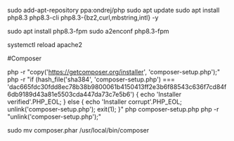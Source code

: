 sudo add-apt-repository ppa:ondrej/php
sudo apt update
sudo apt install php8.3 php8.3-cli php8.3-{bz2,curl,mbstring,intl} -y

sudo apt install php8.3-fpm
sudo a2enconf php8.3-fpm

systemctl reload apache2


#Composer

php -r "copy('https://getcomposer.org/installer', 'composer-setup.php');"
php -r "if (hash_file('sha384', 'composer-setup.php') === 'dac665fdc30fdd8ec78b38b9800061b4150413ff2e3b6f88543c636f7cd84f6db9189d43a81e5503cda447da73c7e5b6') { echo 'Installer verified'.PHP_EOL; } else { echo 'Installer corrupt'.PHP_EOL; unlink('composer-setup.php'); exit(1); }"
php composer-setup.php
php -r "unlink('composer-setup.php');"

sudo mv composer.phar /usr/local/bin/composer